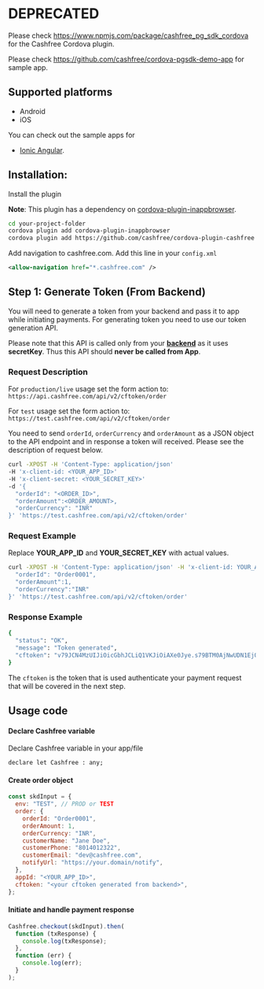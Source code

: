 # DEPRECATED

Please check https://www.npmjs.com/package/cashfree_pg_sdk_cordova for the Cashfree Cordova plugin. 

Please check https://github.com/cashfree/cordova-pgsdk-demo-app for sample app.

## Supported platforms

- Android
- iOS

You can check out the sample apps for

- [Ionic Angular](examples/ionicangularsampleblank).

## Installation:

Install the plugin

**Note**: This plugin has a dependency on [cordova-plugin-inappbrowser](https://github.com/apache/cordova-plugin-inappbrowser).

```bash
cd your-project-folder
cordova plugin add cordova-plugin-inappbrowser
cordova plugin add https://github.com/cashfree/cordova-plugin-cashfree
```

Add navigation to cashfree.com. Add this line in your `config.xml`

```xml
<allow-navigation href="*.cashfree.com" />
```

## Step 1: Generate Token (From Backend)

You will need to generate a token from your backend and pass it to app while initiating payments. For generating token you need to use our token generation API.

Please note that this API is called only from your <b><u>backend</u></b> as it uses **secretKey**. Thus this API should **never be called from App**.

### Request Description

For `production/live` usage set the form action to:
`https://api.cashfree.com/api/v2/cftoken/order`

For `test` usage set the form action to:
`https://test.cashfree.com/api/v2/cftoken/order`

You need to send `orderId`, `orderCurrency` and `orderAmount` as a JSON object to the API endpoint and in response a token will received. Please see the description of request below.

```bash
curl -XPOST -H 'Content-Type: application/json'
-H 'x-client-id: <YOUR_APP_ID>'
-H 'x-client-secret: <YOUR_SECRET_KEY>'
-d '{
  "orderId": "<ORDER_ID>",
  "orderAmount":<ORDER_AMOUNT>,
  "orderCurrency": "INR"
}' 'https://test.cashfree.com/api/v2/cftoken/order'
```

### Request Example

Replace **YOUR_APP_ID** and **YOUR_SECRET_KEY** with actual values.

```bash
curl -XPOST -H 'Content-Type: application/json' -H 'x-client-id: YOUR_APP_ID' -H 'x-client-secret: YOUR_SECRET_KEY' -d '{
  "orderId": "Order0001",
  "orderAmount":1,
  "orderCurrency":"INR"
}' 'https://test.cashfree.com/api/v2/cftoken/order'
```

### Response Example

```bash
{
  "status": "OK",
  "message": "Token generated",
  "cftoken": "v79JCN4MzUIJiOicGbhJCLiQ1VKJiOiAXe0Jye.s79BTM0AjNwUDN1EjOiAHelJCLiIlTJJiOik3YuVmcyV3QyVGZy9mIsEjOiQnb19WbBJXZkJ3biwiIxADMwIXZkJ3TiojIklkclRmcvJye.K3NKICVS5DcEzXm2VQUO_ZagtWMIKKXzYOqPZ4x0r2P_N3-PRu2mowm-8UXoyqAgsG"
}
```

The `cftoken` is the token that is used authenticate your payment request that will be covered in the next step.

## Usage code

#### Declare Cashfree variable

Declare Cashfree variable in your app/file

```
declare let Cashfree : any;
```

#### Create order object

```js
const skdInput = {
  env: "TEST", // PROD or TEST
  order: {
    orderId: "Order0001",
    orderAmount: 1,
    orderCurrency: "INR",
    customerName: "Jane Doe",
    customerPhone: "8014012322",
    customerEmail: "dev@cashfree.com",
    notifyUrl: "https://your.domain/notify",
  },
  appId: "<YOUR_APP_ID>",
  cftoken: "<your cftoken generated from backend>",
};
```

#### Initiate and handle payment response

```js
Cashfree.checkout(skdInput).then(
  function (txResponse) {
    console.log(txResponse);
  },
  function (err) {
    console.log(err);
  }
);
```
